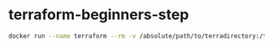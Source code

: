 # terraform-beginners-step

```sh
docker run --name terraform --rm -v /absolute/path/to/terradirectory:/terraform hashicorp/terraform -chdir=/terraform init
```
